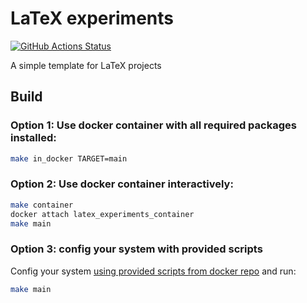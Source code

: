 # LaTeX experiments

[![GitHub Actions Status](https://github.com/rudenkornk/latex_experiments/actions/workflows/workflow.yml/badge.svg)](https://github.com/rudenkornk/latex_experiments/actions)

A simple template for LaTeX projects

## Build
### Option 1: Use docker container with all required packages installed:
```bash
make in_docker TARGET=main
```

### Option 2: Use docker container interactively:
```bash
make container
docker attach latex_experiments_container
make main
```

### Option 3: config your system with provided scripts
Config your system [using provided scripts from docker repo](https://github.com/rudenkornk/docker_latex#3-use-scripts-from-this-repository-to-setup-your-own-system) and run:
```bash
make main
```
